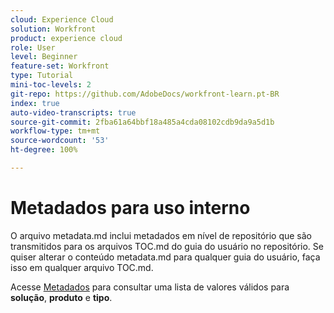 ```yaml
---
cloud: Experience Cloud
solution: Workfront
product: experience cloud
role: User
level: Beginner
feature-set: Workfront
type: Tutorial
mini-toc-levels: 2
git-repo: https://github.com/AdobeDocs/workfront-learn.pt-BR
index: true
auto-video-transcripts: true
source-git-commit: 2fba61a64bbf18a485a4cda08102cdb9da9a5d1b
workflow-type: tm+mt
source-wordcount: '53'
ht-degree: 100%

---
```



# Metadados para uso interno

O arquivo metadata.md inclui metadados em nível de repositório que são transmitidos para os arquivos TOC.md do guia do usuário no repositório. Se quiser alterar o conteúdo metadata.md para qualquer guia do usuário, faça isso em qualquer arquivo TOC.md.

Acesse [Metadados](https://experienceleague.adobe.com/docs/authoring-guide-exl/using/editing/user-guide-setup/metadata.html?lang=pt-BR) para consultar uma lista de valores válidos para **solução**, **produto** e **tipo**.
